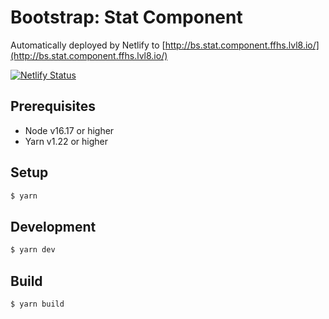 # Bootstrap: Stat Component

Automatically deployed by Netlify to [http://bs.stat.component.ffhs.lvl8.io/](http://bs.stat.component.ffhs.lvl8.io/)

[![Netlify Status](https://api.netlify.com/api/v1/badges/635fe586-775b-4c21-8381-cd1f2c7fd9bf/deploy-status)](https://app.netlify.com/sites/timely-malasada-c3268b/deploys)

## Prerequisites

* Node v16.17 or higher
* Yarn v1.22 or higher

## Setup

```sh
$ yarn
```

## Development

```sh
$ yarn dev
```

## Build

```sh
$ yarn build
```
